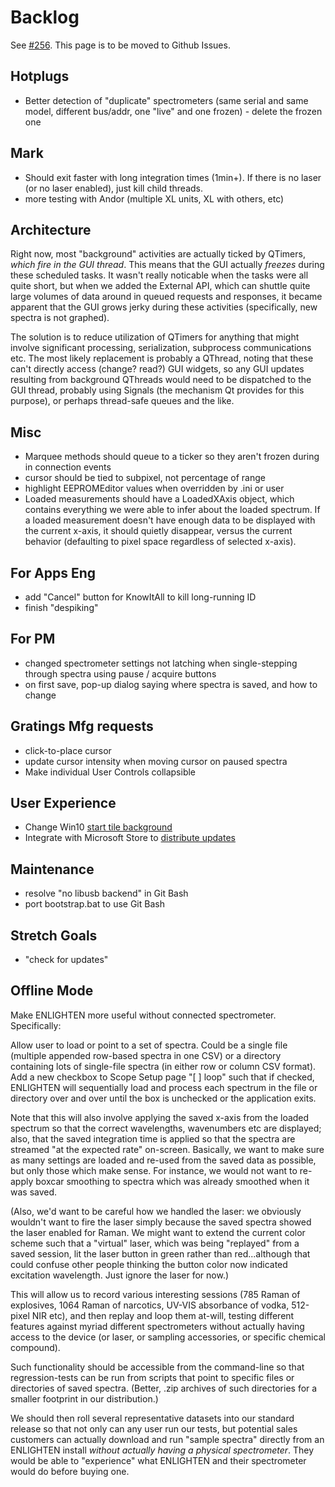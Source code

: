# Backlog

See [#256](https://github.com/WasatchPhotonics/ENLIGHTEN/issues/256). This page is to be moved to Github Issues.

## Hotplugs

- Better detection of "duplicate" spectrometers (same serial and same model, 
  different bus/addr, one "live" and one frozen) - delete the frozen one

## Mark

- Should exit faster with long integration times (1min+).  If there is no laser 
  (or no laser enabled), just kill child threads.
- more testing with Andor (multiple XL units, XL with others, etc)

## Architecture

Right now, most "background" activities are actually ticked by QTimers, _which 
fire in the GUI thread_.  This means that the GUI actually _freezes_ during these 
scheduled tasks.  It wasn't really noticable when the tasks were all quite short,
but when we added the External API, which can shuttle quite large volumes of data
around in queued requests and responses, it became apparent that the GUI grows
jerky during these activities (specifically, new spectra is not graphed).

The solution is to reduce utilization of QTimers for anything that might involve
significant processing, serialization, subprocess communications etc.  The most
likely replacement is probably a QThread, noting that these can't directly access
(change? read?) GUI widgets, so any GUI updates resulting from background 
QThreads would need to be dispatched to the GUI thread, probably using Signals 
(the mechanism Qt provides for this purpose), or perhaps thread-safe queues and 
the like.

## Misc

- Marquee methods should queue to a ticker so they aren't frozen during in connection events
- cursor should be tied to subpixel, not percentage of range
- highlight EEPROMEditor values when overridden by .ini or user
- Loaded measurements should have a LoadedXAxis object, which contains everything
  we were able to infer about the loaded spectrum.  If a loaded measurement doesn't
  have enough data to be displayed with the current x-axis, it should quietly 
  disappear, versus the current behavior (defaulting to pixel space regardless of
  selected x-axis).

## For Apps Eng

- add "Cancel" button for KnowItAll to kill long-running ID
- finish "despiking"

## For PM

- changed spectrometer settings not latching when single-stepping through spectra
  using pause / acquire buttons
- on first save, pop-up dialog saying where spectra is saved, and how to change

## Gratings Mfg requests

- click-to-place cursor
- update cursor intensity when moving cursor on paused spectra
- Make individual User Controls collapsible

## User Experience 

- Change Win10 [start tile background](https://www.askvg.com/tip-customize-start-screen-tiles-background-color-text-color-and-logo-in-windows-8-1/)
- Integrate with Microsoft Store to [distribute updates](https://developer.microsoft.com/en-us/windows/bridges/desktop)

## Maintenance 

- resolve "no libusb backend" in Git Bash
- port bootstrap.bat to use Git Bash

## Stretch Goals

- "check for updates"

## Offline Mode

Make ENLIGHTEN more useful without connected spectrometer.  Specifically:

Allow user to load or point to a set of spectra.  Could be a single file 
(multiple appended row-based spectra in one CSV) or a directory containing lots 
of single-file spectra (in either row or column CSV format).  Add a new checkbox
to Scope Setup page "[ ] loop" such that if checked, ENLIGHTEN will sequentially
load and process each spectrum in the file or directory over and over until the 
box is unchecked or the application exits.  

Note that this will also involve applying the saved x-axis from the loaded 
spectrum so that the correct wavelengths, wavenumbers etc are displayed; also, 
that the saved integration time is applied so that the spectra are streamed "at 
the expected rate" on-screen.  Basically, we want to make sure as many settings 
are loaded and re-used from the saved data as possible, but only those which make 
sense.  For instance, we would not want to re-apply boxcar smoothing to spectra 
which was already smoothed when it was saved.  

(Also, we'd want to be careful how we handled the laser: we obviously wouldn't 
want to fire the laser simply because the saved spectra showed the laser enabled
for Raman.  We might want to extend the current color scheme such that a "virtual" 
laser, which was being "replayed" from a saved session, lit the laser button in 
green rather than red...although that could confuse other people thinking the 
button color now indicated excitation wavelength. Just ignore the laser for now.)

This will allow us to record various interesting sessions (785 Raman of 
explosives, 1064 Raman of narcotics, UV-VIS absorbance of vodka, 
512-pixel NIR etc), and then replay and loop them at-will, 
testing different features against myriad different spectrometers 
without actually having access to the device (or laser, or sampling accessories,
or specific chemical compound).

Such functionality should be accessible from the command-line so that 
regression-tests can be run from scripts that point to specific files or 
directories of saved spectra.  (Better, .zip archives of such directories for a 
smaller footprint in our distribution.)  

We should then roll several representative datasets into our standard release so
that not only can any user run our tests, but potential sales customers can 
actually download and run "sample spectra" directly from an ENLIGHTEN install 
*without actually having a physical spectrometer*.  They would be able to 
"experience" what ENLIGHTEN and their spectrometer would do before buying one.  
